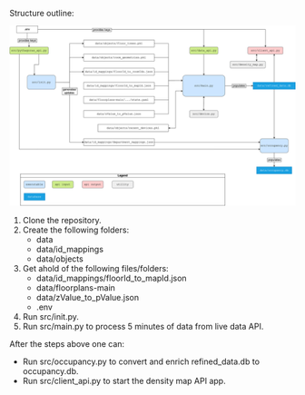 Structure outline:

![alt text](./images/diagram.svg)

1. Clone the repository.
2. Create the following folders:
    - data
    - data/id_mappings
    - data/objects
3. Get ahold of the following files/folders:
    - data/id_mappings/floorId_to_mapId.json
    - data/floorplans-main
    - data/zValue_to_pValue.json
    - .env
4. Run src/init.py.
5. Run src/main.py to process 5 minutes of data from live data API.

After the steps above one can:
- Run src/occupancy.py to convert and enrich refined_data.db to occupancy.db.
- Run src/client_api.py to start the density map API app.